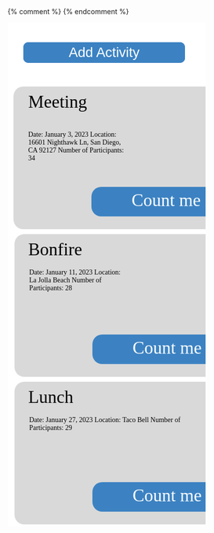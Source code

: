 <html>
  {% comment %} <script>
    // prepare HTML result container for new output
    const resultContainer = document.getElementById("result");
  
    // prepare URL
    //var url = "https://spring.nighthawkcodingsociety.com/api/person/";
    // Uncomment next line for localhost testing
    var url = "http://localhost:5962/api/activities/";
  
    // set options for cross origin header request
    const options = {
      method: 'GET', // *GET, POST, PUT, DELETE, etc.
      mode: 'cors', // no-cors, *cors, same-origin
      cache: 'default', // *default, no-cache, reload, force-cache, only-if-cached
      credentials: 'include', // include, *same-origin, omit
      headers: {
        'Content-Type': 'application/json',
      },
    };
  
    // fetch the API
    fetch(url, options)
      // response is a RESTful "promise" on any successful fetch
      .then(response => {
        // check for response errors and display
        if (response.status !== 200) {
            const errorMsg = 'Database response error: ' + response.status;
            console.log(errorMsg);
            const tr = document.createElement("tr");
            const td = document.createElement("td");
            td.innerHTML = errorMsg;
            tr.appendChild(td);
            resultContainer.appendChild(tr);
            return;
        }
        // valid response will contain json data
        response.json().then(data => {
            console.log(data);
            for (const row of data) {
              // tr and td build out for each row
              const tr = document.createElement("tr");
              const event = document.createElement("td");
              const date = document.createElement("td");
              const contact = document.createElement("td");
              const description = document.createElement("td");
              const location = document.createElement("td");
              // data is specific to the API
              event.innerHTML = row.event; 
              date.innerHTML = row.date; 
              contact.innerHTML = row.contact; 
              description.innerHTML = row.description; 
              location.innerHTML = row.location; 
              // this build td's into tr
              tr.appendChild(event);
              tr.appendChild(date);
              tr.appendChild(contact);
              tr.appendChild(description);
              tr.appendChild(location);
  
              // add HTML to container
              resultContainer.appendChild(tr);
            }
        })
    })
    // catch fetch errors (ie ACCESS to server blocked)
    .catch(err => {
      console.error(err);
      const tr = document.createElement("tr");
      const td = document.createElement("td");
      td.innerHTML = err + ": " + url;
      tr.appendChild(td);
      resultContainer.appendChild(tr);
    });
  </script> {% endcomment %}
  <head>
    <link href="https://fonts.googleapis.com/css?family=Exo&display=swap" rel="stylesheet" />
  </head>
    <body>
        <div class="v104_172">
        <div class="v104_193"></div>
        {% comment %} <button onclick="window.location.href='/jazzyisking/templates/createactivities';">Add Activity</button> {% endcomment %}
        <button onclick="window.location.href='/templates/createactivities';">Add Activity</button>
        <div class="v104_194"></div>
        <div class="v104_202"></div>
        <div class="v104_198"></div>
        <div class="v104_206"></div>
        <div class="v104_210"></div>
        <div class="v104_214"></div>
        <span class="event1">Meeting</span>
        <span class="event2">Hike</span>
        <span class="event3">Bonfire</span>
        <span class="event4">Dinner</span>
        <span class="event5">Lunch</span>
        <span class="event6">Party</span>
        <span class="v104_195">Date: January 3, 2023
        Location: 16601 Nighthawk Ln, San Diego, CA 92127
        Number of Participants: 34</span>
        <div class="v104_196"></div>
<span class="v104_197">Count me in!</span>
<span class="v104_199">Date: January 11, 2023
Location: La Jolla Beach
Number of Participants: 28</span>
<div class="v104_200"></div>
<span class="v104_201">Count me in!</span>
<span class="v104_203">Date: January 6, 2023
Location: Torrey Pines
Number of Participants: 14</span>
<div class="v104_204"></div>
<span class="v104_205">Count me in!</span>
<span class="v104_207">Date: January 16, 2023
Location: McDonalds
Number of Participants: 23</span>
<div class="v104_208">
</div><span class="v104_209">Count me in!</span>
<span class="v104_211">Date: January 27, 2023
Location: Taco Bell
Number of Participants: 29</span><div class="v104_212"></div><span class="v104_213">Count me in!</span>
<span class="v104_215">Date: January 31, 2023
Location: Mr. Mort’s House
Number of Participants: 67</span><div class="v104_216"></div><span class="v104_217">Count me in!</span>
    </div>
  </body>
</html> 
<br/><br/> 

<style>* {
  box-sizing: border-box;
}
body {
  font-size: 14px;
}

button {
  position: absolute;
  display: inline-block;
  background-color: #3c82c2;
  padding: 5px;
  width: 330px;
  color: #ffffff;
  text-align: center;
  border: 4px #cccccc; 
  border-radius: 10px; 
  font-size: 28px; 
  cursor: pointer; 
  margin: 5px; 
  top: 35px;
  left: 27px;
}

.event1 {
  width: 653px;
  color: rgba(0,0,0,1);
  position: absolute;
  top: 140px;
  left: 42px;
  font-size: 36px;
  font-family: Exo;
  font-weight: Regular;
  opacity: 1;
  text-align: left;
}
.event2 {
  width: 653px;
  color: rgba(0,0,0,1);
  position: absolute;
  top: 140px;
  left: 750px;
  font-size: 36px;
  font-family: Exo;
  font-weight: Regular;
  opacity: 1;
  text-align: left;
}
.event3 {
  width: 653px;
  color: rgba(0,0,0,1);
  position: absolute;
  top: 440px;
  left: 42px;
  font-size: 36px;
  font-family: Exo;
  font-weight: Regular;
  opacity: 1;
  text-align: left;
}
.event4 {
  width: 653px;
  color: rgba(0,0,0,1);
  position: absolute;
  top: 440px;
  left: 750px;
  font-size: 36px;
  font-family: Exo;
  font-weight: Regular;
  opacity: 1;
  text-align: left;
}
.event5 {
  width: 653px;
  color: rgba(0,0,0,1);
  position: absolute;
  top: 740px;
  left: 42px;
  font-size: 36px;
  font-family: Exo;
  font-weight: Regular;
  opacity: 1;
  text-align: left;
}
.event6 {
  width: 653px;
  color: rgba(0,0,0,1);
  position: absolute;
  top: 740px;
  left: 750px;
  font-size: 36px;
  font-family: Exo;
  font-weight: Regular;
  opacity: 1;
  text-align: left;
}
.v104_172 {
  width: 100%;
  height: 1024px;
  background: rgba(255,255,255,1);
  opacity: 1;
  position: relative;
  top: 0px;
  left: 0px;
  overflow: hidden;
}
.v104_193 {
  width: 100%;
  height: 100%;
  background: url("../images/v104_193.png");
  background-repeat: no-repeat;
  background-position: center center;
  background-size: cover;
  opacity: 1;
  position: relative;
  top: 0px;
  left: 0px;
  overflow: hidden;
}
.v104_174 {
  width: 99px;
  color: rgba(255,255,255,1);
  position: absolute;
  top: 23px;
  left: 47px;
  font-family: Exo;
  font-weight: Regular;
  font-size: 36px;
  opacity: 1;
  text-align: left;
}
.v105_36 {
  width: 99px;
  color: rgba(255,255,255,1);
  position: absolute;
  top: 23px;
  left: 47px;
  font-family: Exo;
  font-weight: Regular;
  font-size: 36px;
  opacity: 1;
  text-align: left;
}
.v104_175 {
  width: 143px;
  color: rgba(255,255,255,1);
  position: absolute;
  top: 23px;
  left: 197px;
  font-family: Exo;
  font-weight: Regular;
  font-size: 36px;
  opacity: 1;
  text-align: left;
}
.v104_176 {
  width: 139px;
  color: rgba(255,255,255,1);
  position: absolute;
  top: 23px;
  left: 377px;
  font-family: Exo;
  font-weight: Regular;
  font-size: 36px;
  opacity: 1;
  text-align: left;
}
.v104_177 {
  width: 150px;
  color: rgba(255,255,255,1);
  position: absolute;
  top: 23px;
  left: 549px;
  font-family: Exo;
  font-weight: Regular;
  font-size: 36px;
  opacity: 1;
  text-align: left;
}
.v104_178 {
  width: 168px;
  color: rgba(255,255,255,1);
  position: absolute;
  top: 23px;
  left: 1260px;
  font-family: Exo;
  font-weight: Regular;
  font-size: 36px;
  opacity: 1;
  text-align: left;
}
.v104_194 {
  width: 710px;
  height: 290px;
  background: rgba(217,217,217,1);
  opacity: 1;
  position: absolute;
  top: 130px;
  left: 12px;
  border-top-left-radius: 20px;
  border-top-right-radius: 20px;
  border-bottom-left-radius: 20px;
  border-bottom-right-radius: 20px;
  overflow: hidden;
}
.v104_195 {
  width: 203px;
  color: rgba(0,0,0,1);
  position: absolute;
  top: 220px;
  left: 42px;
  font-family: Exo;
  font-weight: Regular;
  opacity: 1;
  text-align: left;
}
.v104_196 {
  width: 360px;
  height: 60px;
  background: rgba(60,130,194,1);
  opacity: 1;
  position: absolute;
  top: 334px;
  left: 171px;
  border-top-left-radius: 20px;
  border-top-right-radius: 20px;
  border-bottom-left-radius: 20px;
  border-bottom-right-radius: 20px;
  overflow: hidden;
}
.v104_197 {
  width: 209px;
  color: rgba(255,255,255,1);
  position: absolute;
  top: 340px;
  left: 253px;
  font-family: Exo;
  font-weight: Regular;
  font-size: 36px;
  opacity: 1;
  text-align: left;
}
.v104_198 {
  width: 710px;
  height: 290px;
  background: rgba(217,217,217,1);
  opacity: 1;
  position: absolute;
  top: 430px;
  left: 14px;
  border-top-left-radius: 20px;
  border-top-right-radius: 20px;
  border-bottom-left-radius: 20px;
  border-bottom-right-radius: 20px;
  overflow: hidden;
}
.v104_199 {
  width: 200px;
  color: rgba(0,0,0,1);
  position: absolute;
  top: 500px;
  left: 44px;
  font-family: Exo;
  font-weight: Regular;
  opacity: 1;
  text-align: left;
}
.v104_200 {
  width: 360px;
  height: 60px;
  background: rgba(60,130,194,1);
  opacity: 1;
  position: absolute;
  top: 634px;
  left: 173px;
  border-top-left-radius: 20px;
  border-top-right-radius: 20px;
  border-bottom-left-radius: 20px;
  border-bottom-right-radius: 20px;
  overflow: hidden;
}
.v104_201 {
  width: 209px;
  color: rgba(255,255,255,1);
  position: absolute;
  top: 640px;
  left: 255px;
  font-family: Exo;
  font-weight: Regular;
  font-size: 36px;
  opacity: 1;
  text-align: left;
}
.v104_202 {
  width: 710px;
  height: 290px;
  background: rgba(217,217,217,1);
  opacity: 1;
  position: absolute;
  top: 130px;
  left: 730px;
  border-top-left-radius: 20px;
  border-top-right-radius: 20px;
  border-bottom-left-radius: 20px;
  border-bottom-right-radius: 20px;
  overflow: hidden;
}
.v104_203 {
  width: 200px;
  color: rgba(0,0,0,1);
  position: absolute;
  top: 200px;
  left: 760px;
  font-family: Exo;
  font-weight: Regular;
  opacity: 1;
  text-align: left;
}
.v104_204 {
  width: 360px;
  height: 60px;
  background: rgba(60,130,194,1);
  opacity: 1;
  position: absolute;
  top: 334px;
  left: 889px;
  border-top-left-radius: 20px;
  border-top-right-radius: 20px;
  border-bottom-left-radius: 20px;
  border-bottom-right-radius: 20px;
  overflow: hidden;
}
.v104_205 {
  width: 209px;
  color: rgba(255,255,255,1);
  position: absolute;
  top: 340px;
  left: 971px;
  font-family: Exo;
  font-weight: Regular;
  font-size: 36px;
  opacity: 1;
  text-align: left;
}
.v104_206 {
  width: 710px;
  height: 290px;
  background: rgba(217,217,217,1);
  opacity: 1;
  position: absolute;
  top: 430px;
  left: 730px;
  border-top-left-radius: 20px;
  border-top-right-radius: 20px;
  border-bottom-left-radius: 20px;
  border-bottom-right-radius: 20px;
  overflow: hidden;
}
.v104_207 {
  width: 346px;
  color: rgba(0,0,0,1);
  position: absolute;
  top: 540px;
  left: 760px;
  font-family: Exo;
  font-weight: Regular;
  opacity: 1;
  text-align: left;
}
.v104_208 {
  width: 360px;
  height: 60px;
  background: rgba(60,130,194,1);
  opacity: 1;
  position: absolute;
  top: 634px;
  left: 889px;
  border-top-left-radius: 20px;
  border-top-right-radius: 20px;
  border-bottom-left-radius: 20px;
  border-bottom-right-radius: 20px;
  overflow: hidden;
}
.v104_209 {
  width: 209px;
  color: rgba(255,255,255,1);
  position: absolute;
  top: 640px;
  left: 971px;
  font-family: Exo;
  font-weight: Regular;
  font-size: 36px;
  opacity: 1;
  text-align: left;
}
.v104_210 {
  width: 710px;
  height: 290px;
  background: rgba(217,217,217,1);
  opacity: 1;
  position: absolute;
  top: 730px;
  left: 14px;
  border-top-left-radius: 20px;
  border-top-right-radius: 20px;
  border-bottom-left-radius: 20px;
  border-bottom-right-radius: 20px;
  overflow: hidden;
}
.v104_211 {
  width: 347px;
  color: rgba(0,0,0,1);
  position: absolute;
  top: 800px;
  left: 44px;
  font-family: Exo;
  font-weight: Regular;
  opacity: 1;
  text-align: left;
}
.v104_212 {
  width: 360px;
  height: 60px;
  background: rgba(60,130,194,1);
  opacity: 1;
  position: absolute;
  top: 934px;
  left: 173px;
  border-top-left-radius: 20px;
  border-top-right-radius: 20px;
  border-bottom-left-radius: 20px;
  border-bottom-right-radius: 20px;
  overflow: hidden;
}
.v104_213 {
  width: 209px;
  color: rgba(255,255,255,1);
  position: absolute;
  top: 940px;
  left: 255px;
  font-family: Exo;
  font-weight: Regular;
  font-size: 36px;
  opacity: 1;
  text-align: left;
}
.v104_214 {
  width: 710px;
  height: 290px;
  background: rgba(217,217,217,1);
  opacity: 1;
  position: absolute;
  top: 730px;
  left: 730px;
  border-top-left-radius: 20px;
  border-top-right-radius: 20px;
  border-bottom-left-radius: 20px;
  border-bottom-right-radius: 20px;
  overflow: hidden;
}
.v104_215 {
  width: 346px;
  color: rgba(0,0,0,1);
  position: absolute;
  top: 800px;
  left: 760px;
  font-family: Exo;
  font-weight: Regular;
  opacity: 1;
  text-align: left;
}
.v104_216 {
  width: 360px;
  height: 60px;
  background: rgba(60,130,194,1);
  opacity: 1;
  position: absolute;
  top: 934px;
  left: 889px;
  border-top-left-radius: 20px;
  border-top-right-radius: 20px;
  border-bottom-left-radius: 20px;
  border-bottom-right-radius: 20px;
  overflow: hidden;
}
.v104_217 {
  width: 209px;
  color: rgba(255,255,255,1);
  position: absolute;
  top: 940px;
  left: 971px;
  font-family: Exo;
  font-weight: Regular;
  font-size: 36px;
  opacity: 1;
  text-align: left;
}
.v105_6 {
  width: 111px;
  color: rgba(255,255,255,1);
  position: absolute;
  top: 23px;
  left: 732px;
  font-family: Exo;
  font-weight: Regular;
  font-size: 36px;
  opacity: 1;
  text-align: left;
}
</style>